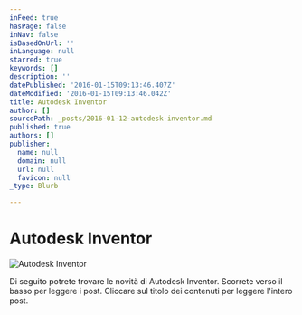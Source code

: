 ```yaml
---
inFeed: true
hasPage: false
inNav: false
isBasedOnUrl: ''
inLanguage: null
starred: true
keywords: []
description: ''
datePublished: '2016-01-15T09:13:46.407Z'
dateModified: '2016-01-15T09:13:46.042Z'
title: Autodesk Inventor
author: []
sourcePath: _posts/2016-01-12-autodesk-inventor.md
published: true
authors: []
publisher:
  name: null
  domain: null
  url: null
  favicon: null
_type: Blurb

---
```

# Autodesk Inventor
![Autodesk Inventor](https://the-grid-user-content.s3-us-west-2.amazonaws.com/d14371a2-3fc5-49af-acf1-e62c2f3e6f3f.png)

Di seguito potrete trovare le novità di Autodesk Inventor. Scorrete verso il basso per leggere i post. Cliccare sul titolo dei contenuti per leggere l'intero post.